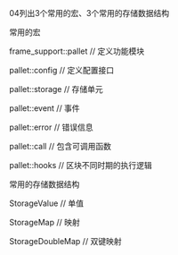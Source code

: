 04列出3个常用的宏、3个常用的存储数据结构

常用的宏

frame_support::pallet // 定义功能模块

pallet::config // 定义配置接口

pallet::storage // 存储单元

pallet::event // 事件

pallet::error // 错误信息

pallet::call // 包含可调用函数

pallet::hooks // 区块不同时期的执行逻辑

常用的存储数据结构

StorageValue // 单值

StorageMap // 映射

StorageDoubleMap // 双键映射
